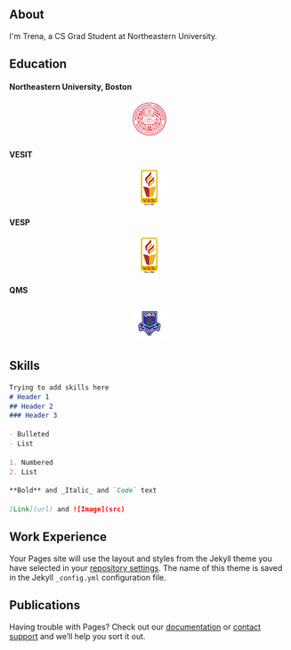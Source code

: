 ## About

I'm Trena, a CS Grad Student at Northeastern University.

## Education

#### Northeastern University, Boston 
<p align="center">
<img src="https://github.com/trena-dhingra/trena-dhingra.github.io/raw/master/images/Northeastern%20Logo.png">
</p>

#### VESIT
<p align="center">
<img src="https://github.com/trena-dhingra/trena-dhingra.github.io/raw/master/images/Ves%20Logo.png">
</p>

#### VESP
<p align="center">
<img src="https://github.com/trena-dhingra/trena-dhingra.github.io/raw/master/images/Ves%20Logo.png">
</p>

#### QMS
<p align="center">
<img src="https://github.com/trena-dhingra/trena-dhingra.github.io/raw/master/images/QMS%20Logo.png">
</p>

## Skills

```markdown
Trying to add skills here
# Header 1
## Header 2
### Header 3

- Bulleted
- List

1. Numbered
2. List

**Bold** and _Italic_ and `Code` text

[Link](url) and ![Image](src)
```

## Work Experience


Your Pages site will use the layout and styles from the Jekyll theme you have selected in your [repository settings](https://github.com/trena-dhingra/trena-dhingra.github.io/settings). The name of this theme is saved in the Jekyll `_config.yml` configuration file.

## Publications

Having trouble with Pages? Check out our [documentation](https://docs.github.com/categories/github-pages-basics/) or [contact support](https://github.com/contact) and we’ll help you sort it out.

